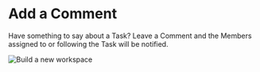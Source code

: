 # Add a Comment

 Have something to say about a Task? Leave a Comment and the Members assigned to or following the Task will be notified.

 ![Build a new workspace](https://files.swit.io/help_image/FB_MT4_Comment.png) 